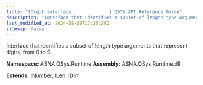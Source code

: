 ```yaml
---
title: "IDigit interface              | QSYS API Reference Guide"
description: "Interface that identifies a subset of length type arguments that represent digits, from 0 to 9. "
last_modified_at: 2024-08-09T17:25:29Z
sitemap: false
---
```


Interface that identifies a subset of length type arguments that represent digits, from 0 to 9.

**Namespace:** ASNA.QSys.Runtime
**Assembly:** ASNA.QSys.Runtime.dll

**Extends:** [INumber](/reference/runtime/qsys-runtime/i-number.html), [ILen](/reference/runtime/qsys-runtime/i-len.html), [IDim](/reference/runtime/qsys-runtime/i-dim.html)
<br>
<br>
